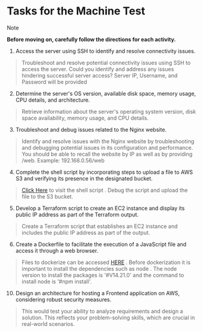 # Tasks for the Machine Test

>[!NOTE]
>**Before moving on, carefully follow the directions for each activity.**


1. Access the server using SSH to identify and resolve connectivity issues. 
   
 >Troubleshoot and resolve potential connectivity issues using SSH to access the server. Could you identify and address any issues hindering successful server access? Server IP, Username, and Password will be provided

2. Determine the server's OS version, available disk space, memory usage, CPU details, and architecture.

 >Retrieve information about the server's operating system version, disk space availability, memory usage, and CPU details.  

3. Troubleshoot and debug issues related to the Nginx website.
   
 >Identify and resolve issues with the Nginx website by troubleshooting and debugging potential issues in its configuration and performance. You should be able to recall the website by IP as well as by providing /web. Example: 192.168.0.56/web

4. Complete the shell script by incorporating steps to upload a file to AWS S3 and verifying its presence in the designated bucket.

 >[Click Here](ShellScript/hello.sh) to visit the shell script . Debug the script and upload the file to the S3 bucket.

5. Develop a Terraform script to create an EC2 instance and display its public IP address as part of the Terraform output.

 >Create a Terraform script that establishes an EC2 instance and includes the public IP address as part of the output.
   
6. Create a Dockerfile to facilitate the execution of a JavaScript file and  access it through a web browser.

> Files to dockerize can be accessed [HERE](Docker) . Before dockerization it is important to install the dependencies such as node . The node version to install the packages is '#V14.21.0' and the command to install node is '#npm install'.

10. Design an architecture for hosting a Frontend application on AWS, considering robust security measures.
    
>This would test your ability to analyze requirements and design a solution. This reflects your problem-solving skills, which are crucial in real-world scenarios.
